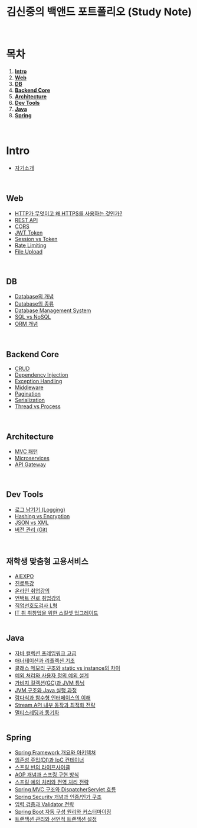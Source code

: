<div align="center">
  <br />
  <h1>김신중의 백앤드 포트폴리오 (Study Note)</h1>
  <br />
</div>     

# 목차

1. [**Intro**](#Intro)
2. [**Web**](#Web)
3. [**DB**](#DB)
4. [**Backend Core**](#Backend-Core)
5. [**Architecture**](#Architecture)
6. [**Dev Tools**](#Dev-Tools)
7. [**Java**](#Java)  
8. [**Spring**](#Spring)

<br />

# Intro
- [자기소개](https://github.com/ksj1119/KimSinJoong_Dev_Study_note/blob/main/ksj_study_note/intro/introduce.md)

<br />

## Web
- [HTTP가 무엇이고 왜 HTTPS를 사용하는 것인가?](https://github.com/ksj1119/KimSinJoong_Dev_Study_note/blob/main/ksj_study_note/web/WEB_HTTP_HTTPS.md)
- [REST API](https://github.com/ksj1119/KimSinJoong_Dev_Study_note/blob/main/ksj_study_note/web/REST_API.md)
- [CORS](https://github.com/ksj1119/KimSinJoong_Dev_Study_note/blob/main/ksj_study_note/web/CORS.md)
- [JWT Token](https://github.com/ksj1119/KimSinJoong_Dev_Study_note/blob/main/ksj_study_note/web/JWT_Token.md)
- [Session vs Token](https://github.com/ksj1119/KimSinJoong_Dev_Study_note/blob/main/ksj_study_note/web/Session_vs_Token.md)
- [Rate Limiting](https://github.com/ksj1119/KimSinJoong_Dev_Study_note/blob/main/ksj_study_note/web/Rate_Limiting.md)
- [File Upload](https://github.com/ksj1119/KimSinJoong_Dev_Study_note/blob/main/ksj_study_note/web/File_Upload.md)

<br />

## DB
- [Database의 개념](https://github.com/ksj1119/KimSinJoong_Dev_Study_note/blob/main/ksj_study_note/Database/Database_define.md)
- [Database의 종류](https://github.com/ksj1119/KimSinJoong_Dev_Study_note/blob/main/ksj_study_note/Database/Database_type.md)
- [Database Management System](https://github.com/ksj1119/KimSinJoong_Dev_Study_note/blob/main/ksj_study_note/Database/Database_Ms.md)
- [SQL vs NoSQL](https://github.com/ksj1119/KimSinJoong_Dev_Study_note/blob/main/ksj_study_note/Database/SQL_vs_NoSQL.md)
- [ORM 개념](https://github.com/ksj1119/KimSinJoong_Dev_Study_note/blob/main/ksj_study_note/Database/ORM_Concept.md)

<br />

## Backend Core
- [CRUD](https://github.com/ksj1119/KimSinJoong_Dev_Study_note/blob/main/ksj_study_note/backend_core/CRUD.md)
- [Dependency Injection](https://github.com/ksj1119/KimSinJoong_Dev_Study_note/blob/main/ksj_study_note/backend_core/Dependency_Injection.md)
- [Exception Handling](https://github.com/ksj1119/KimSinJoong_Dev_Study_note/blob/main/ksj_study_note/backend_core/Exception_Handling.md)
- [Middleware](https://github.com/ksj1119/KimSinJoong_Dev_Study_note/blob/main/ksj_study_note/backend_core/Middleware.md)
- [Pagination](https://github.com/ksj1119/KimSinJoong_Dev_Study_note/blob/main/ksj_study_note/backend_core/Pagination.md)
- [Serialization](https://github.com/ksj1119/KimSinJoong_Dev_Study_note/blob/main/ksj_study_note/backend_core/Serialization.md)
- [Thread vs Process](https://github.com/ksj1119/KimSinJoong_Dev_Study_note/blob/main/ksj_study_note/backend_core/Thread_vs_Process.md)

<br />

## Architecture
- [MVC 패턴](https://github.com/ksj1119/KimSinJoong_Dev_Study_note/blob/main/ksj_study_note/architecture/MVC_Pattern.md)
- [Microservices](https://github.com/ksj1119/KimSinJoong_Dev_Study_note/blob/main/ksj_study_note/architecture/Microservices.md)
- [API Gateway](https://github.com/ksj1119/KimSinJoong_Dev_Study_note/blob/main/ksj_study_note/architecture/API_Gateway.md)

<br />

## Dev Tools
- [로그 남기기 (Logging)](https://github.com/ksj1119/KimSinJoong_Dev_Study_note/blob/main/ksj_study_note/dev_tools/Logging.md)
- [Hashing vs Encryption](https://github.com/ksj1119/KimSinJoong_Dev_Study_note/blob/main/ksj_study_note/dev_tools/Hashing_vs_Encryption.md)
- [JSON vs XML](https://github.com/ksj1119/KimSinJoong_Dev_Study_note/blob/main/ksj_study_note/dev_tools/JSON_vs_XML.md)
- [버전 관리 (Git)](https://github.com/ksj1119/KimSinJoong_Dev_Study_note/blob/main/ksj_study_note/dev_tools/Version_Control.md)

<br />

## 재학생 맞춤형 고용서비스
- [AIEXPO](https://github.com/ksj1119/KimSinJoong_Dev_Study_note/blob/main/ksj_study_note/jmg/aiexpo.md)
- [진로특강](https://github.com/ksj1119/KimSinJoong_Dev_Study_note/blob/main/ksj_study_note/jmg/jinro.md)
- [온라인 취업강의](https://github.com/ksj1119/KimSinJoong_Dev_Study_note/blob/main/ksj_study_note/jmg/online.md)
- [언택트 진로,취업강의](https://github.com/ksj1119/KimSinJoong_Dev_Study_note/blob/main/ksj_study_note/jmg/untact.md)
- [직업선호도검사 L형](https://github.com/ksj1119/KimSinJoong_Dev_Study_note/blob/main/ksj_study_note/jmg/CareerTest.md.md)
- [IT 취 취창업을 위한 스킬셋 업그레이드](https://github.com/ksj1119/KimSinJoong_Dev_Study_note/blob/main/ksj_study_note/jmg/CapstoneDesign.md)<div align="center">
  <br />

## Java  
- [자바 컬렉션 프레임워크 고급](https://github.com/ksj1119/KimSinJoong_Dev_Study_note/blob/main/ksj_study_note/Java/Advanced_Collections.md)  
- [애너테이션과 리플렉션 기초](https://github.com/ksj1119/KimSinJoong_Dev_Study_note/blob/main/ksj_study_note/Java/Annotations_and_Reflection.md)  
- [클래스 메모리 구조와 static vs instance의 차이](https://github.com/ksj1119/KimSinJoong_Dev_Study_note/blob/main/ksj_study_note/Java/Class_Memory_and_Static_Usage.md)  
- [예외 처리와 사용자 정의 예외 설계](https://github.com/ksj1119/KimSinJoong_Dev_Study_note/blob/main/ksj_study_note/Java/Exception_Handling_and_Custom.md)  
- [가비지 컬렉션(GC)과 JVM 튜닝](https://github.com/ksj1119/KimSinJoong_Dev_Study_note/blob/main/ksj_study_note/Java/Garbage_Collection_Tuning.md)  
- [JVM 구조와 Java 실행 과정](https://github.com/ksj1119/KimSinJoong_Dev_Study_note/blob/main/ksj_study_note/Java/JVM_Structure_and_Execution.md)  
- [람다식과 함수형 인터페이스의 이해](https://github.com/ksj1119/KimSinJoong_Dev_Study_note/blob/main/ksj_study_note/Java/Lambdas_and_Functional_IF.md)  
- [Stream API 내부 동작과 최적화 전략](https://github.com/ksj1119/KimSinJoong_Dev_Study_note/blob/main/ksj_study_note/Java/Stream_API_Internals.md)  
- [멀티스레딩과 동기화](https://github.com/ksj1119/KimSinJoong_Dev_Study_note/blob/main/ksj_study_note/Java/Threading_and_Synchronization.md)  
  <br />


## Spring  
- [Spring Framework 개요와 아키텍처](https://github.com/ksj1119/KimSinJoong_Dev_Study_note/blob/main/ksj_study_note/Spring/Spring%20Framework.md)  
- [의존성 주입(DI)과 IoC 컨테이너](https://github.com/ksj1119/KimSinJoong_Dev_Study_note/blob/main/ksj_study_note/Spring/Spring_DI_IOC.md)  
- [스프링 빈의 라이프사이클](https://github.com/ksj1119/KimSinJoong_Dev_Study_note/blob/main/ksj_study_note/Spring/Spring_Bean_Lifecycle.md)  
- [AOP 개념과 스프링 구현 방식](https://github.com/ksj1119/KimSinJoong_Dev_Study_note/blob/main/ksj_study_note/Spring/Spring_AOP.md)  
- [스프링 예외 처리와 전역 처리 전략](https://github.com/ksj1119/KimSinJoong_Dev_Study_note/blob/main/ksj_study_note/Spring/Spring_Exception_Handling.md)  
- [Spring MVC 구조와 DispatcherServlet 흐름](https://github.com/ksj1119/KimSinJoong_Dev_Study_note/blob/main/ksj_study_note/Spring/Spring_MVC_Structure.md)  
- [Spring Security 개념과 인증/인가 구조](https://github.com/ksj1119/KimSinJoong_Dev_Study_note/blob/main/ksj_study_note/Spring/Spring_Security_Concepts.md)  
- [입력 검증과 Validator 전략](https://github.com/ksj1119/KimSinJoong_Dev_Study_note/blob/main/ksj_study_note/Spring/Spring_Validation.md)  
- [Spring Boot 자동 구성 원리와 커스터마이징](https://github.com/ksj1119/KimSinJoong_Dev_Study_note/blob/main/ksj_study_note/Spring/Spring_Boot_AutoConfiguration.md)  
- [트랜잭션 관리와 선언적 트랜잭션 설정](https://github.com/ksj1119/KimSinJoong_Dev_Study_note/blob/main/ksj_study_note/Spring/Spring_Transaction_Management.md)  
  <br />
